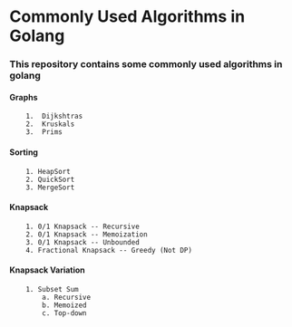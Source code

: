 # Commonly Used Algorithms in Golang

### This repository contains some commonly used algorithms in golang

#### Graphs
        1.  Dijkshtras 
        2.  Kruskals
        3.  Prims

#### Sorting
        1. HeapSort
        2. QuickSort
        3. MergeSort

#### Knapsack
        1. 0/1 Knapsack -- Recursive
        2. 0/1 Knapsack -- Memoization
        3. 0/1 Knapsack -- Unbounded
        4. Fractional Knapsack -- Greedy (Not DP)

#### Knapsack Variation
        1. Subset Sum
            a. Recursive
            b. Memoized
            c. Top-down
